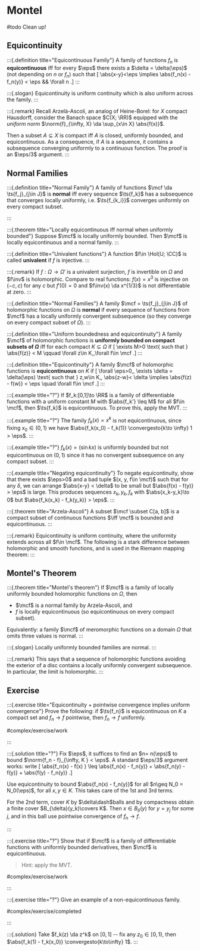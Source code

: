 # Montel

#todo Clean up!

## Equicontinuity

:::{.definition title="Equicontinuous Family"}
A family of functions $f_n$ is **equicontinuous** iff for every $\eps$ there exists a $\delta = \delta(\eps)$ (not depending on $n$ or $f_n$) such that 
\[
\abs{x-y}<\eps \implies \abs{f_n(x) - f_n(y)} < \eps
&& \forall n
.\]
:::

:::{.slogan}
Equicontinuity is uniform continuity which is also uniform across the family.
:::

:::{.remark}
Recall Arzelà-Ascoli, an analog of Heine-Borel: for $X$ compact Hausdorff, consider the Banach space $C(X; \RR)$ equipped with the *uniform norm* $\norm{f}_{\infty, X} \da \sup_{x\in X} \abs{f(x)}$.

Then a subset $A \subseteq X$ is compact iff $A$ is closed, uniformly bounded, and equicontinuous.
As a consequence, if $A$ is a sequence, it contains a subsequence converging uniformly to a continuous function.
The proof is an $\eps/3$ argument.
:::

## Normal Families

:::{.definition title="Normal Family"}
A family of functions $\mcf \da \ts{f_j}_{j\in J}$ is **normal** iff every sequence $\ts{f_k}$ has a subsequence that converges locally uniformly, i.e. $\ts{f_{k_i}}$ converges uniformly on every compact subset.

:::

:::{.theorem title="Locally equicontinuous iff normal when uniformly bounded"}
Suppose $\mcf$ is locally uniformly bounded. 
Then $\mcf$ is locally equicontinuous and a normal family.
:::

:::{.definition title="Univalent functions"}
A function $f\in \Hol(U; \CC)$ is called **univalent** if $f$ is injective.
:::

:::{.remark}
If $f: \Omega \to \Omega'$ is a univalent surjection, $f$ is invertible on $\Omega$ and $f\inv$ is holomorphic.
Compare to real functions: $f(x) = x^3$ is injective on $(-c, c)$ for any $c$ but $f'(0) = 0$ and $f\inv(x) \da x^{1/3}$ is not differentiable at zero.
:::

:::{.definition title="Normal Families"}
A family $\mcf = \ts{f_j}_{j\in J}$ of holomorphic functions on $\Omega$ is **normal** if every sequence of functions from $\mcf$ has a locally uniformly convergent subsequence (so they converge on every compact subset of $\Omega$).
:::

:::{.definition title="Uniform boundedness and equicontinuity"}
A family $\mcf$ of holomorphic functions is **uniformly bounded on compact subsets of $\Omega$** iff for each compact $K \subseteq \Omega$ if
\[
\exists M>0 \text{ such that } \abs{f(z)} < M \qquad \forall z\in K,\,\forall f\in \mcf
.\]
:::

:::{.definition title="Equicontinuity"}
A family $\mcf$ of holomorphic functions is **equicontinuous** on $K$ if 
\[
\forall \eps>0,\, \exists \delta = \delta(\eps) \text{ such that } z,w\in K,\, \abs{z-w}< \delta \implies \abs{f(z) - f(w)} < \eps \quad \forall f\in \mcf
.\]
:::

:::{.example title="?"}
If $f_k:[0,1]\to \RR$ is a family of differentiable functions with a uniform constant $M$ with $\abs{f_k'} \leq M$ for all $f\in \mcf$, then $\ts{f_k}$ is equicontinuous.
To prove this, apply the MVT.
:::

:::{.example title="?"}
The family $f_k(x) = x^k$ is not equicontinuous, since fixing $x_0 \in (0, 1)$ we have $\abs{f_k(x_0) - f_k(1)} \convergesto{k\to \infty} 1 > \eps$.
:::

:::{.example title="?"}
$f_k(x) = (\sin k x)$ is uniformly bounded but not equicontinuous on $(0, 1)$ since it has no convergent subsequence on any compact subset.
:::

:::{.example title="Negating equicontinuity"}
To negate equicontinuity, show that there exists $\eps>0$ and a bad tuple $(x, y, f\in \mcf)$ such that for any $\delta$, we can arrange $\abs{x-y} < \delta$ to be small but $\abs{f(x) - f(y)} > \eps$ is large.
This produces sequences $x_k, y_k, f_k$ with $\abs{x_k-y_k}\to 0$ but $\abs{f_k(x_k) - f_k(y_k)} > \eps$.
:::

:::{.theorem title="Arzela-Ascoli"}
A subset $\mcf \subset C[a, b]$ is a compact subset of continuous functions $\iff \mcf$ is bounded and equicontinuous.
:::

:::{.remark}
Equicontinuity is uniform continuity, where the uniformity extends across all $f\in \mcf$.
The following is a stark difference between holomorphic and smooth functions, and is used in the Riemann mapping theorem:
:::

## Montel's Theorem

:::{.theorem title="Montel's theorem"}
If $\mcf$ is a family of locally uniformly bounded holomorphic functions on $\Omega$, then

- $\mcf$ is a normal family by Arzela-Ascoli, and
- $f$ is locally equicontinuous (so equicontinuous on every compact subset).

Equivalently: a family $\mcf$ of meromorphic functions on a domain $\Omega$ that omits three values is normal.
:::

:::{.slogan}
Locally uniformly bounded families are normal.
:::

:::{.remark}
This says that a sequence of holomorphic functions avoiding the exterior of a disc contains a locally uniformly convergent subsequence.
In particular, the limit is holomorphic.
:::

## Exercise

:::{.exercise title="Equicontinuity + pointwise convergence implies uniform convergence"}
Prove the following: if $\ts{f_n}$ is equicontinuous on $K$ a compact set and $f_n\to f$ pointwise, then $f_n\to f$ uniformly.

#complex/exercise/work

:::

:::{.solution title="?"}
Fix $\eps$, it suffices to find an $n= n(\eps)$ to bound $\norm{f_n - f}_{\infty, K } < \eps$.
A standard $\eps/3$ argument works: write
\[
\abs{f_n(x) - f(x) } \leq \abs{f_n(x) - f_n(y)} + \abs{f_n(y) - f(y)} + \abs{f(y) - f_n(y)}
.\]

Use equicontinuity to bound $\abs{f_n(x) - f_n(y)}$ for all $n\geq N_0 = N_0(\eps)$, for all $x,y\in K$.
This takes care of the 1st and 3rd terms.

For the 2nd term, cover $K$ by $\delta\dash$balls and by compactness obtain a finite cover $B_{\delta}(y_k)\covers K$.
Then $x\in B_\delta(y)$ for $y=y_j$ for some $j$, and in this ball use pointwise convergence of $f_n\to f$. 

:::

:::{.exercise title="?"}
Show that if $\mcf$ is a family of differentiable functions with uniformly bounded derivatives, then $\mcf$ is equicontinuous.

> Hint: apply the MVT.

#complex/exercise/work

:::

:::{.exercise title="?"}
Give an example of a non-equicontinuous family.

#complex/exercise/completed

:::

:::{.solution}
Take $f_k(z) \da z^k$ on $[0, 1]$ -- fix any $z_0\in [0, 1)$, then $\abs{f_k(1) - f_k(x_0)} \convergesto{k\to\infty} 1$.
:::
